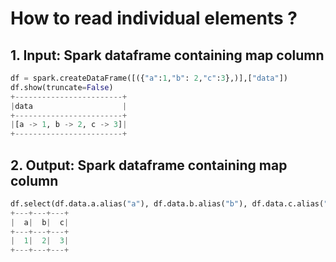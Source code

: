# How to read individual elements ?



## 1.  Input:  Spark dataframe containing map column

```python
df = spark.createDataFrame([({"a":1,"b": 2,"c":3},)],["data"])
df.show(truncate=False)
+------------------------+
|data                    |
+------------------------+
|[a -> 1, b -> 2, c -> 3]|
+------------------------+
```

## 2.  Output: Spark dataframe containing map column

```python
df.select(df.data.a.alias("a"), df.data.b.alias("b"), df.data.c.alias("c") ).show()
+---+---+---+
|  a|  b|  c|
+---+---+---+
|  1|  2|  3|
+---+---+---+
```

